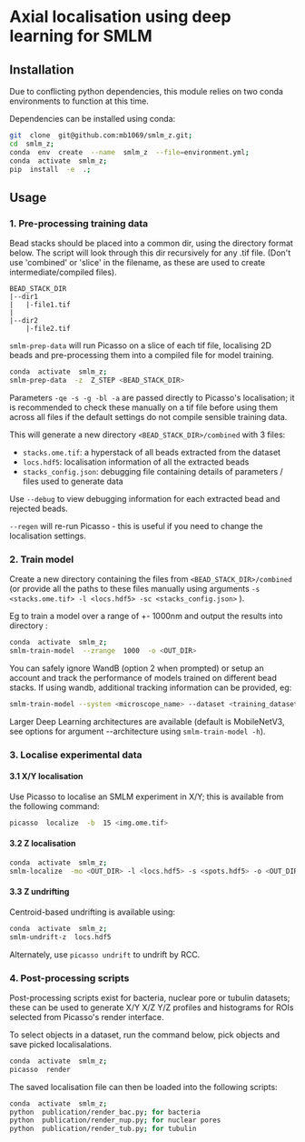 
# Axial localisation using deep learning for SMLM

## Installation

Due to conflicting python dependencies, this module relies on two conda environments to function at this time.

Dependencies can be installed using conda:

```bash
git  clone  git@github.com:mb1069/smlm_z.git;
cd  smlm_z;
conda  env  create  --name  smlm_z  --file=environment.yml;
conda  activate  smlm_z;
pip  install  -e  .;
```

## Usage

### 1. Pre-processing training data

Bead stacks should be placed into a common dir, using the directory format below. The script will look through this dir recursively for any .tif file. (Don't use 'combined' or 'slice' in the filename, as these are used to create intermediate/compiled files).
```
BEAD_STACK_DIR
|--dir1
|   |-file1.tif
|
|--dir2
    |-file2.tif
```
`smlm-prep-data` will run Picasso on a slice of each tif file, localising 2D beads and pre-processing them into a compiled file for model training.

```bash
conda  activate  smlm_z;
smlm-prep-data  -z  Z_STEP <BEAD_STACK_DIR>
```
Parameters `-qe -s -g -bl -a` are passed directly to Picasso's localisation; it is recommended to check these manually on a tif file before using them across all files if the default settings do not compile sensible training data.

This will generate a new directory `<BEAD_STACK_DIR>/combined` with 3 files:

-  `stacks.ome.tif`: a hyperstack of all beads extracted from the dataset
-  `locs.hdf5`: localisation information of all the extracted beads
-  `stacks_config.json`: debugging file containing details of parameters / files used to generate data

Use `--debug` to view debugging information for each extracted bead and rejected beads.

`--regen` will re-run Picasso - this is useful if you need to change the localisation settings.


### 2. Train model

Create a new directory containing the files from `<BEAD_STACK_DIR>/combined` (or provide all the paths to these files manually using arguments `-s <stacks.ome.tif> -l <locs.hdf5> -sc <stacks_config.json>` ).

Eg to train a model over a range of +- 1000nm and output the results into directory <OUTDIR>:
```bash
conda  activate  smlm_z;
smlm-train-model  --zrange  1000  -o <OUT_DIR>
```
You can safely ignore WandB (option 2 when prompted) or setup an account and track the performance of models trained on different bead stacks.
If using wandb, additional tracking information can be provided, eg:
```bash
smlm-train-model --system <microscope_name> --dataset <training_dataset_name>
```
Larger Deep Learning architectures are available (default is MobileNetV3, see options for argument --architecture using `smlm-train-model -h`).


### 3. Localise experimental data

#### 3.1 X/Y localisation

Use Picasso to localise an SMLM experiment in X/Y; this is available from the following command:

```bash
picasso  localize  -b  15 <img.ome.tif>
```
#### 3.2 Z localisation

```bash
conda  activate  smlm_z;
smlm-localize  -mo <OUT_DIR> -l <locs.hdf5> -s <spots.hdf5> -o <OUT_DIR>/out
```

#### 3.3 Z undrifting

Centroid-based undrifting is available using:

```bash
conda  activate  smlm_z;
smlm-undrift-z  locs.hdf5
```

Alternately, use `picasso undrift` to undrift by RCC.

### 4. Post-processing scripts

Post-processing scripts exist for bacteria, nuclear pore or tubulin datasets; these can be used to generate X/Y X/Z Y/Z profiles and histograms for ROIs selected from Picasso's render interface.

To select objects in a dataset, run the command below, pick objects and save picked localisalations.

```bash
conda  activate  smlm_z;
picasso  render
```

The saved localisation file can then be loaded into the following scripts:

```bash
conda  activate  smlm_z;
python  publication/render_bac.py; for bacteria
python  publication/render_nup.py; for nuclear pores
python  publication/render_tub.py; for tubulin
```
